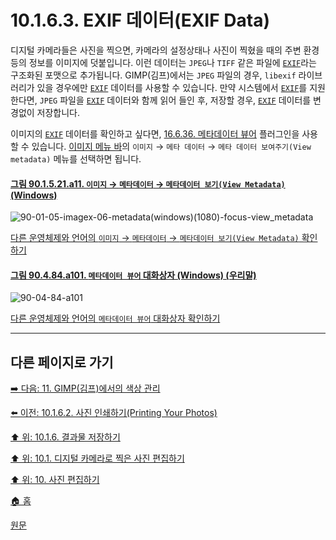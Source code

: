 # 10.1.6.3. EXIF 데이터(EXIF Data)
디지털 카메라들은 사진을 찍으면, 카메라의 설정상태나 사진이 찍혔을 때의 주변 환경 등의 정보를 이미지에 덧붙입니다. 이런 데이터는 `JPEG`나 `TIFF` 같은 파일에 [`EXIF`](./19-glossaryx-exif.md)라는 구조화된 포맷으로 추가됩니다. GIMP(김프)에서는 `JPEG` 파일의 경우, `libexif` 라이브러리가 있을 경우에만 [`EXIF`](./19-glossaryx-exif.md) 데이터를 사용할 수 있습니다. 만약 시스템에서 [`EXIF`](./19-glossaryx-exif.md)를 지원한다면, `JPEG` 파일을 [`EXIF`](./19-glossaryx-exif.md) 데이터와 함께 읽어 들인 후, 저장할 경우, [`EXIF`](./19-glossaryx-exif.md) 데이터를 변경없이 저장합니다.

이미지의 [`EXIF`](./19-glossaryx-exif.md) 데이터를 확인하고 싶다면, [16.6.36. 메타데이터 뷰어](./16-06-36-metadata-viewer.md) 플러그인을 사용할 수 있습니다. [이미지 메뉴 바](./03-02-02-02-image-menu.md)의 `이미지` → `메타 데이터` → `메타 데이터 보여주기(View metadata)` 메뉴를 선택하면 됩니다.

<a id="90-01-05-21-a11"></a>

#### [그림 90.1.5.21.a11. `이미지` → `메타데이터` → `메타데이터 보기(View Metadata)` (Windows)](./90-01-05-21-metadata.md#90-01-05-21-a11)
![90-01-05-imagex-06-metadata(windows)(1080)-focus-view_metadata](https://github.com/wonder13662/gimp/assets/15767104/b06cc44c-29f6-4487-ba67-807c57559ec7)

[다른 운영체제와 언어의 `이미지` → `메타데이터` → `메타데이터 보기(View Metadata)` 확인하기](./90-01-05-21-metadata.md#90-01-05-21-a12)

<a id="90-04-84-a101"></a>

#### [그림 90.4.84.a101. `메타데이터 뷰어` 대화상자 (Windows) (우리말)](./90-04-84-metadata_viewer.md#90-04-84-a101)
![90-04-84-a101](https://github.com/wonder13662/gimp/assets/15767104/c01c2215-b9e4-4347-b445-74cd53be7911)

[다른 운영체제와 언어의 `메타데이터 뷰어` 대화상자 확인하기](./90-04-84-metadata_viewer.md#90-04-84-a102)

***

## 다른 페이지로 가기

[➡️ 다음: 11. GIMP(김프)에서의 색상 관리](./11-00-color-management-with-gimp.md)

[⬅️ 이전: 10.1.6.2. 사진 인쇄하기(Printing Your Photos)](./10-01-06-02-printing_your_photos.md)

[⬆️ 위: 10.1.6. 결과물 저장하기](./10-01-06-00-saving_your_results.md)

[⬆️ 위: 10.1. 디지털 카메라로 찍은 사진 편집하기](./10-01-00-working-with-digital-camera-photos.md)

[⬆️ 위: 10. 사진 편집하기](./10-00-enhancing-photographs.md)

[🏠 홈](./00-home.md)

[원문](https://docs.gimp.org/2.10/ko/gimp-imaging-photos.html#gimp-using-photography-exif)
